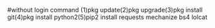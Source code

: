 #without login command 
(1)pkg update(2)pkg upgrade(3)pkg install git(4)pkg install python2(5)pip2 install requests mechanize bs4 lolcat   
